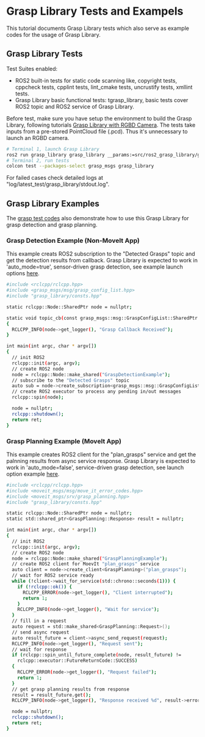 # Grasp Library Tests and Exampels

This tutorial documents Grasp Library tests which also serve as example codes for the usage of Grasp Library.

## Grasp Library Tests
Test Suites enabled:
* ROS2 built-in tests for static code scanning like, copyright tests, cppcheck tests, cpplint tests, lint_cmake tests, uncrustify tests, xmllint tests.
* Grasp Library basic functional tests: tgrasp_library, basic tests cover ROS2 topic and ROS2 service of Grasp Library.

Before test, make sure you have setup the environment to build the Grasp Library, following tutorials [Grasp Library with RGBD Camera](tutorials_1_grasp_library_with_camera.md). The tests take inputs from a pre-stored PointCloud file (.pcd). Thus it's unnecessary to launch an RGBD camera.
```bash
# Terminal 1, launch Grasp Library
ros2 run grasp_library grasp_library __params:=src/ros2_grasp_library/grasp_library/cfg/test_grasp_library.yaml
# Terminal 2, run tests
colcon test --packages-select grasp_msgs grasp_library
```
For failed cases check detailed logs at "log/latest_test/grasp_library/stdout.log".

## Grasp Library Examples
The [grasp test codes](../grasp_library/tests/tgrasp_library.cpp) also demonstrate how to use this Grasp Library for grasp detection and grasp planning.

### Grasp Detection Example (Non-MoveIt App)
This example creats ROS2 subscription to the "Detected Grasps" topic and get the detection results from callback. Grasp Library is expected to work in 'auto_mode=true', sensor-driven grasp detection, see example launch options [here](../grasp_library/cfg/grasp_library_params.yaml).

```bash
#include <rclcpp/rclcpp.hpp>
#include <grasp_msgs/msg/grasp_config_list.hpp>
#include "grasp_library/consts.hpp"

static rclcpp::Node::SharedPtr node = nullptr;

static void topic_cb(const grasp_msgs::msg::GraspConfigList::SharedPtr msg)
{
  RCLCPP_INFO(node->get_logger(), "Grasp Callback Received");
}

int main(int argc, char * argv[])
{
  // init ROS2
  rclcpp::init(argc, argv);
  // create ROS2 node
  node = rclcpp::Node::make_shared("GraspDetectionExample");
  // subscribe to the "Detected Grasps" topic
  auto sub = node->create_subscription<grasp_msgs::msg::GraspConfigList>(Consts::kTopicDetectedGrasps, topic_cb);
  // create ROS2 executor to process any pending in/out messages
  rclcpp::spin(node);

  node = nullptr;
  rclcpp::shutdown();
  return ret;
}
```

### Grasp Planning Example (MoveIt App)
This example creates ROS2 client for the "plan_grasps" service and get the palnning results from async service response. Grasp Library is expected to work in 'auto_mode=false', service-driven grasp detection, see launch option example [here](../grasp_library/cfg/test_grasp_library.yaml).

```bash
#include <rclcpp/rclcpp.hpp>
#include <moveit_msgs/msg/move_it_error_codes.hpp>
#include <moveit_msgs/srv/grasp_planning.hpp>
#include "grasp_library/consts.hpp"

static rclcpp::Node::SharedPtr node = nullptr;
static std::shared_ptr<GraspPlanning::Response> result = nullptr;

int main(int argc, char * argv[])
{
  // init ROS2
  rclcpp::init(argc, argv);
  // create ROS2 node
  node = rclcpp::Node::make_shared("GraspPlanningExample");
  // create ROS2 client for MoevIt "plan_grasps" service
  auto client = node->create_client<GraspPlanning>("plan_grasps");
  // wait for ROS2 service ready
  while (!client->wait_for_service(std::chrono::seconds(1))) {
    if (!rclcpp::ok()) {
      RCLCPP_ERROR(node->get_logger(), "Client interrupted");
      return 1;
    }
    RCLCPP_INFO(node->get_logger(), "Wait for service");
  }
  // fill in a request
  auto request = std::make_shared<GraspPlanning::Request>();
  // send async request
  auto result_future = client->async_send_request(request);
  RCLCPP_INFO(node->get_logger(), "Request sent");
  // wait for response
  if (rclcpp::spin_until_future_complete(node, result_future) !=
    rclcpp::executor::FutureReturnCode::SUCCESS)
  {
    RCLCPP_ERROR(node->get_logger(), "Request failed");
    return 1;
  }
  // get grasp planning results from response
  result = result_future.get();
  RCLCPP_INFO(node->get_logger(), "Response received %d", result->error_code.val);

  node = nullptr;
  rclcpp::shutdown();
  return ret;
}
```
